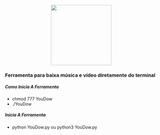 <div align="center">
  <img height="200" src="https://i.imgur.com/iHE9q5O.png">
</div>

### Ferramenta para baixa música e vídeo diretamente do terminal

##### Como Inicia A Ferramenta 

* chmod 777 YouDow
* ./YouDow

##### Inicia A Ferramenta

* python YouDow.py ou python3 YouDow.py
